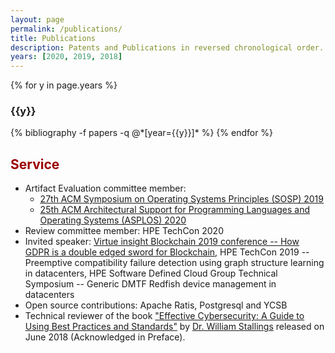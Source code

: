 ```yaml
---
layout: page
permalink: /publications/
title: Publications
description: Patents and Publications in reversed chronological order.
years: [2020, 2019, 2018]
---
```


{% for y in page.years %}
  <h3 class="year">{{y}}</h3>
  {% bibliography -f papers -q @*[year={{y}}]* %}
{% endfor %}

<h2 style="color:#9b0000;">Service</h2>
<ul>
          <li>Artifact Evaluation committee member: <ul> 
            <li> <a href="https://sysartifacts.github.io/organizers.html"><u>27th ACM Symposium on Operating Systems Principles (SOSP) 2019</u></a></li>
            <li><a href="https://asplos-conference.org/calls/#artifacts"><u>25th ACM Architectural Support for Programming Languages and Operating Systems (ASPLOS) 2020</u></a></li>
        </ul> </li>
        <li>Review committee member: HPE TechCon 2020</li>
        <li>Invited speaker: <a href="https://www.virtueinsight.com/technology/Blockchain-2019/"> Virtue insight Blockchain 2019 conference -- How GDPR is a double edged sword for Blockchain</a>, HPE TechCon 2019 -- Preemptive compatibility failure detection using graph structure learning in datacenters, HPE Software Defined Cloud Group Technical Symposium -- Generic DMTF Redfish device management in datacenters</li>
        <li>Open source contributions: Apache Ratis, Postgresql and YCSB</li>
        <li>Technical reviewer of the book <a href="http://www.informit.com/store/effective-cybersecurity-a-guide-to-using-best-practices-9780134772806">"Effective Cybersecurity: A Guide to Using Best Practices and Standards"</a> by <a href="http://williamstallings.com/">Dr. William Stallings</a> released on June 2018 (Acknowledged in Preface).</li>
</ul>